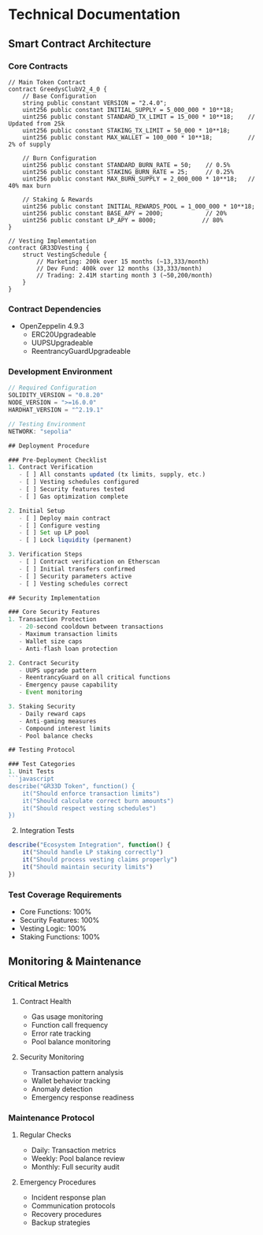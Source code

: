 # Technical Documentation

## Smart Contract Architecture

### Core Contracts
```solidity
// Main Token Contract
contract GreedysClubV2_4_0 {
    // Base Configuration
    string public constant VERSION = "2.4.0";
    uint256 public constant INITIAL_SUPPLY = 5_000_000 * 10**18;
    uint256 public constant STANDARD_TX_LIMIT = 15_000 * 10**18;    // Updated from 25k
    uint256 public constant STAKING_TX_LIMIT = 50_000 * 10**18;
    uint256 public constant MAX_WALLET = 100_000 * 10**18;          // 2% of supply

    // Burn Configuration
    uint256 public constant STANDARD_BURN_RATE = 50;    // 0.5%
    uint256 public constant STAKING_BURN_RATE = 25;     // 0.25%
    uint256 public constant MAX_BURN_SUPPLY = 2_000_000 * 10**18;   // 40% max burn

    // Staking & Rewards
    uint256 public constant INITIAL_REWARDS_POOL = 1_000_000 * 10**18;
    uint256 public constant BASE_APY = 2000;            // 20%
    uint256 public constant LP_APY = 8000;             // 80%
}

// Vesting Implementation
contract GR33DVesting {
    struct VestingSchedule {
        // Marketing: 200k over 15 months (~13,333/month)
        // Dev Fund: 400k over 12 months (33,333/month)
        // Trading: 2.41M starting month 3 (~50,200/month)
    }
}
```

### Contract Dependencies
- OpenZeppelin 4.9.3
  * ERC20Upgradeable
  * UUPSUpgradeable
  * ReentrancyGuardUpgradeable

### Development Environment
```javascript
// Required Configuration
SOLIDITY_VERSION = "0.8.20"
NODE_VERSION = ">=16.0.0"
HARDHAT_VERSION = "^2.19.1"

// Testing Environment
NETWORK: "sepolia"

## Deployment Procedure

### Pre-Deployment Checklist
1. Contract Verification
   - [ ] All constants updated (tx limits, supply, etc.)
   - [ ] Vesting schedules configured
   - [ ] Security features tested
   - [ ] Gas optimization complete

2. Initial Setup
   - [ ] Deploy main contract
   - [ ] Configure vesting
   - [ ] Set up LP pool
   - [ ] Lock liquidity (permanent)

3. Verification Steps
   - [ ] Contract verification on Etherscan
   - [ ] Initial transfers confirmed
   - [ ] Security parameters active
   - [ ] Vesting schedules correct

## Security Implementation

### Core Security Features
1. Transaction Protection
   - 20-second cooldown between transactions
   - Maximum transaction limits
   - Wallet size caps
   - Anti-flash loan protection

2. Contract Security
   - UUPS upgrade pattern
   - ReentrancyGuard on all critical functions
   - Emergency pause capability
   - Event monitoring

3. Staking Security
   - Daily reward caps
   - Anti-gaming measures
   - Compound interest limits
   - Pool balance checks

## Testing Protocol

### Test Categories
1. Unit Tests
```javascript
describe("GR33D Token", function() {
    it("Should enforce transaction limits")
    it("Should calculate correct burn amounts")
    it("Should respect vesting schedules")
})
```

2. Integration Tests
```javascript
describe("Ecosystem Integration", function() {
    it("Should handle LP staking correctly")
    it("Should process vesting claims properly")
    it("Should maintain security limits")
})
```

### Test Coverage Requirements
- Core Functions: 100%
- Security Features: 100%
- Vesting Logic: 100%
- Staking Functions: 100%

## Monitoring & Maintenance

### Critical Metrics
1. Contract Health
   - Gas usage monitoring
   - Function call frequency
   - Error rate tracking
   - Pool balance monitoring

2. Security Monitoring
   - Transaction pattern analysis
   - Wallet behavior tracking
   - Anomaly detection
   - Emergency response readiness

### Maintenance Protocol
1. Regular Checks
   - Daily: Transaction metrics
   - Weekly: Pool balance review
   - Monthly: Full security audit

2. Emergency Procedures
   - Incident response plan
   - Communication protocols
   - Recovery procedures
   - Backup strategies
